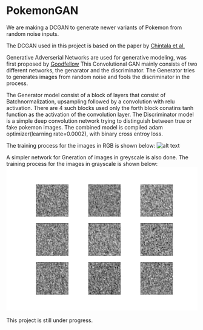 # PokemonGAN

We are making a DCGAN to generate newer variants of Pokemon from random noise inputs.

The DCGAN used in this project is based on the paper by [Chintala et al.](https://arxiv.org/pdf/1511.06434.pdf)

Generative Adverserial Networks are used for generative modeling, was first proposed by [Goodfellow](https://arxiv.org/abs/1406.2661)
This Convolutional GAN mainly consists of two different networks, the genarator and the discriminator. The Generator tries to generates images from random noise and fools the discriminator in the process.

The Generator model consist of a block of layers that consist of Batchnormalization, upsampling followed by a convolution with relu activation. There are 4 such blocks used only the forth block conatins tanh function as the activation of the convolution layer.
The Discriminator model is a simple deep convolution network trying to distinguish between true or fake pokemon images.
The combined model is compiled adam optimizer(learning rate=0.0002), with binary cross entroy loss.

The training process for the images in RGB is shown below:
![alt text](https://github.com/Subarno/PokemonGAN/blob/master/output_rgb.gif "RGB Pokemon From Noise Output")

A simpler network for Gneration of images in greyscale is also done.
The training process for the images in grayscale is shown below:
![alt text](https://github.com/Subarno/PokemonGAN/blob/master/output.gif "Pokemon From Noise Output")

This project is still under progress.
